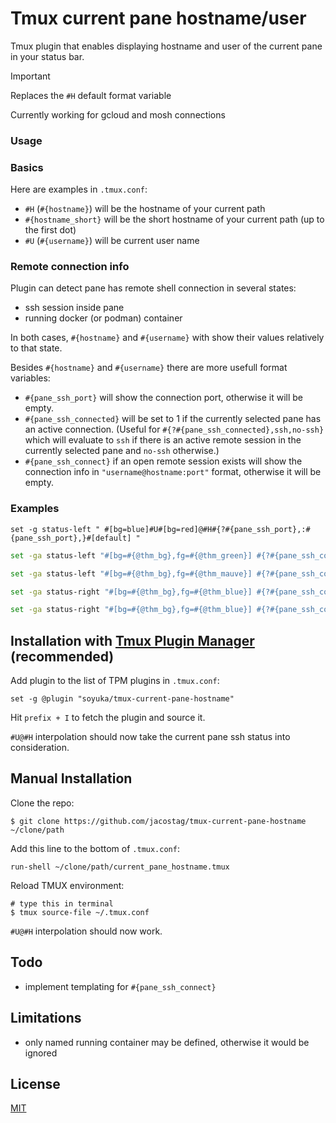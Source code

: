 # Tmux current pane hostname/user

Tmux plugin that enables displaying hostname and user of the current pane in your status bar.

> [!IMPORTANT]
> Replaces the `#H` default format variable


Currently working for gcloud and mosh connections

### Usage


### Basics


Here are examples in `.tmux.conf`:

- `#H` (`#{hostname}`) will be the hostname of your current path
- `#{hostname_short}` will be the short hostname of your current path (up to the first dot)
- `#U` (`#{username}`) will be current user name


### Remote connection info

Plugin can detect pane has remote shell connection in several states:
- ssh session inside pane
- running docker (or podman) container

In both cases, `#{hostname}` and `#{username}` with show their values relatively to that state.

Besides `#{hostname}` and `#{username}` there are more usefull format variables:

- `#{pane_ssh_port}` will show the connection port, otherwise it will be empty.
- `#{pane_ssh_connected}` will be set to 1 if the currently selected pane has an active connection. (Useful for `#{?#{pane_ssh_connected},ssh,no-ssh}` which will evaluate to `ssh` if there is an active remote session in the currently selected pane and `no-ssh` otherwise.)
- `#{pane_ssh_connect}` if an open remote session exists will show the connection info in `"username@hostname:port"` format, otherwise it will be empty.

### Examples

```tmux
set -g status-left " #[bg=blue]#U#[bg=red]@#H#{?#{pane_ssh_port},:#{pane_ssh_port},}#[default] "
```


```bash
set -ga status-left "#[bg=#{@thm_bg},fg=#{@thm_green}] #{?#{pane_ssh_connected},#[fg=#{@thm_red}]  #{hostname_short} ,  #{pane_current_command}}" #changes the current process for the remote hostname if connected (and the color)

set -ga status-left "#[bg=#{@thm_bg},fg=#{@thm_mauve}] #{?#{pane_ssh_connected}, , #{=/-32/...:#{s|$USER|~|:#{b:pane_current_path}}} |}" #shows the local path only if not connected

set -ga status-right "#[bg=#{@thm_bg},fg=#{@thm_blue}] #{?#{pane_ssh_connected},, #{pane_current_path}} " #shows the current full path only if not connected

set -ga status-right "#[bg=#{@thm_bg},fg=#{@thm_blue}] #{?#{pane_ssh_connected},#[fg=#{@thm_red}]  #U ,#[fg=#{@thm_blue}]  #U }" #shows the current or remote user, different colors for awareness
```


## Installation with [Tmux Plugin Manager](https://github.com/tmux-plugins/tpm) (recommended)


Add plugin to the list of TPM plugins in `.tmux.conf`:

```tmux
set -g @plugin "soyuka/tmux-current-pane-hostname"
```

Hit `prefix + I` to fetch the plugin and source it.

`#U@#H` interpolation should now take the current pane ssh status into consideration.

## Manual Installation

Clone the repo:

    $ git clone https://github.com/jacostag/tmux-current-pane-hostname ~/clone/path

Add this line to the bottom of `.tmux.conf`:

    run-shell ~/clone/path/current_pane_hostname.tmux

Reload TMUX environment:

    # type this in terminal
    $ tmux source-file ~/.tmux.conf

`#U@#H` interpolation should now work.

## Todo

- implement templating for `#{pane_ssh_connect}`

## Limitations

- only named running container may be defined, otherwise it would be ignored

## License

[MIT](LICENSE.md)
